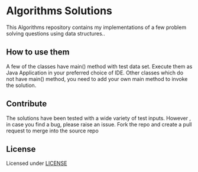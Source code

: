 # Algorithms Solutions

This Algorithms repository contains my implementations of a few problem solving questions using data structures..

## How to use them

A few of the classes have main() method with test data set. Execute them as Java Application in your preferred choice of IDE. Other classes which do not have main() method, you need to add your own main method to invoke the solution.

## Contribute 

The solutions have been tested with a wide variety of test inputs. However , in case you find a bug, please raise an issue. Fork the repo and create a pull request to merge into the source repo

## License

Licensed under [LICENSE](LICENSE)
